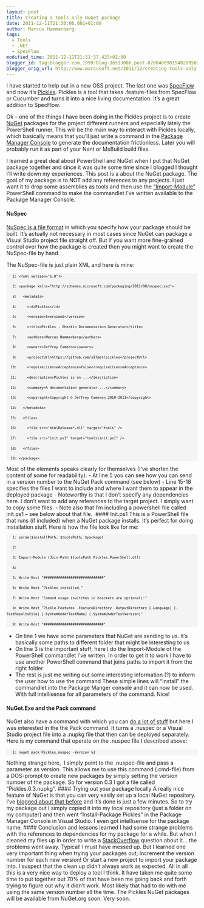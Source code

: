 ```yaml
---
layout: post
title: Creating a tools only NuGet package
date: 2011-12-11T21:30:00.001+01:00
author: Marcus Hammarberg
tags:
  - Tools
  - .NET
  - SpecFlow
modified_time: 2011-12-11T21:51:57.425+01:00
blogger_id: tag:blogger.com,1999:blog-36533086.post-8208460981540200585
blogger_orig_url: http://www.marcusoft.net/2011/12/creating-tools-only-nuget-package.html
---
```



I have started to help out in a new OSS project. The last one was
<a href="http://www.specflow.org" target="_blank">SpecFlow</a> and now
it’s
<a href="https://github.com/x97mdr/pickles" target="_blank">Pickles</a>.
Pickles is a tool that takes .feature-files from SpecFlow or Cucumber
and turns it into a nice living documentation. It’s a great addition to
SpecFlow.

Ok – one of the things I have been doing in the Pickles project is to
create <a href="http://www.nuget.org" target="_blank">NuGet</a> packages
for the project different runners and especially lately the PowerShell
runner. This will be the main way to interact with Pickles locally,
which basically means that you’ll just write a command in the <a
href="http://docs.nuget.org/docs/reference/package-manager-console-powershell-reference"
target="_blank">Package Manager Console</a> to generate the
documentation frictionless. Later you will probably run it as part of
your Nant or MsBuild build files.

I learned a great deal about PowerShell and NuGet when I put that NuGet
package together and since it was quite some time since I blogged I
thought I’ll write down my experiences. This post is a about the NuGet
package.
The goal of my package is to NOT add any references to any projects. I
just want it to drop some assemblies as tools and then use the
<a href="http://technet.microsoft.com/en-us/library/dd819454.aspx"
target="_blank">“Import-Module”</a> PowerShell command to make the
commandlet I’ve written available to the Package Manager Console.

#### NuSpec

<a href="http://docs.nuget.org/docs/reference/nuspec-reference"
target="_blank">NuSpec is a file format</a> in which you specify how
your package should be built. It’s actually not necessary in most cases
since NuGet can package a Visual Studio project file straight off. But
if you want more fine-grained control over how the package is created
then you might want to create the NuSpec-file by hand.

The NuSpec-file is just plain XML and here is mine:

<div id="codeSnippet"
style="border-bottom-style: none; text-align: left; padding-bottom: 0px; line-height: 12pt; background-color: #f4f4f4; border-left-style: none; padding-left: 0px; width: 100%; padding-right: 0px; font-family: 'Courier New', courier, monospace; direction: ltr; border-top-style: none; color: black; border-right-style: none; font-size: 8pt; overflow: visible; padding-top: 0px">

```
   1: <?xml version="1.0"?>
```

```
   2: <package xmlns="http://schemas.microsoft.com/packaging/2011/08/nuspec.xsd">
```

```
   3:   <metadata>
```

```
   4:     <id>Pickles</id>
```

```
   5:     <version>$version$</version>
```

```
   6:     <title>Pickles - Gherkin Documentation Generator</title>
```

```
   7:     <authors>Marcus Hammarberg</authors>
```

```
   8:     <owners>Jeffrey Cameron</owners>
```

```
   9:     <projectUrl>https://github.com/x97mdr/pickles</projectUrl>
```

```
  10:     <requireLicenseAcceptance>false</requireLicenseAcceptance>
```

```
  11:     <description>Pickles is an ...</description>
```

```
  12:     <summary>A documentation generator ...</summary>
```

```
  13:     <copyright>Copyright © Jeffrey Cameron 2010-2011</copyright>
```

```
  14:   </metadata>
```

```
  15:   <files>
```

```
  16:     <file src="bin\Release*.dll" target="tools" />
```

```
  17:     <file src="init.ps1" target="tools\init.ps1" />
```

```
  18:   </files>
```

```
  19: </package>
```

</div>
Most of the elements speaks clearly for themselves (I’ve shorten the
content of some for readability):
-   At line 5 you can see how you can send in a version number to the
    NuGet Pack command (see below)
-   Line 15-18 specifies the files I want to include and where I want
    them to appear in the deployed package
-   Noteworthy is that I don’t specify any dependencies here. I don’t
    want to add any references to the target project. I simply want to
    copy some files.
-   Note also that I’m including a powershell file called init.ps1 – see
    below about that file. 
#### Init.ps1
This is a PowerShell file that runs (if included) when a NuGet package
installs. It’s perfect for doing installation stuff. Here is how the
file look like for me:
<div id="codeSnippetWrapper">
<div id="codeSnippet"
style="border-bottom-style: none; text-align: left; padding-bottom: 0px; line-height: 12pt; background-color: #f4f4f4; border-left-style: none; padding-left: 0px; width: 100%; padding-right: 0px; font-family: 'Courier New', courier, monospace; direction: ltr; border-top-style: none; color: black; border-right-style: none; font-size: 8pt; overflow: visible; padding-top: 0px">

```
   1: param($installPath, $toolsPath, $package)
```

```
   2: 
```

```
   3: Import-Module (Join-Path $toolsPath Pickles.PowerShell.dll)
```

```
   4: 
```

```
   5: Write-Host "#############################"
```

```
   6: Write-Host "Pickles installed."
```

```
   7: Write-Host "Comand usage (switches in brackets are optional):"
```

```
   8: Write-Host "Pickle-Features -FeatureDirectory -OutputDirectory [-Language] [-TestResultsFile] [-SystemUnderTestName] [-SystemUnderTestVersion]"
```

```
   9: Write-Host "#############################"
```

</div>

</div>

-   On line 1 we have some parameters that NuGet are sending to us. It’s
    basically some paths to different folder that might be interesting
    to us
-   On line 3 is the important stuff; here I do the Import-Module of the
    PowerShell commandlet I’ve written.
    In order to get it to work I have to use another PowerShell command
    that joins paths to import it from the right folder
-   The rest is just me writing out some interesting information (?) to
    inform the user how to use the command
These simple lines will “install” the commandlet into the Package Manger
console and it can now be used. With full intellisense for all
parameters of the command. Nice!
#### NuGet.Exe and the Pack command
NuGet also have a command with which you can
<a href="http://docs.nuget.org/docs/reference/command-line-reference"
target="_blank">do a lot of stuff</a> but here I was interested in the
the Pack command. It turns a .nuspec or a Visual Studio project file
into a .nupkg file that then can be deployed separately.
Here is my command that operate on the .nuspec file I described above:
<div id="codeSnippetWrapper">
<div id="codeSnippet"
style="border-bottom-style: none; text-align: left; padding-bottom: 0px; line-height: 12pt; background-color: #f4f4f4; border-left-style: none; padding-left: 0px; width: 100%; padding-right: 0px; font-family: 'Courier New', courier, monospace; direction: ltr; border-top-style: none; color: black; border-right-style: none; font-size: 8pt; overflow: visible; padding-top: 0px">

```
   1: nuget pack Pickles.nuspec -Version %1
```

</div>

</div>
Nothing strange here,  I simply point to the .nuspec-file and pass a
parameter as version. This allows me to use this command (.cmd-file)
from a DOS-prompt to create new packages by simply setting the version
number of the package.
So for version 0.3 I got a file called “Pickles.0.3.nupkg”.
#### Trying out your package locally
A really nice feature of NuGet is that you can very easily set up a
local NuGet repository. I’ve <a
href="http://www.marcusoft.net/2011/09/creating-local-nuget-repository-with.html"
target="_blank">blogged about that before</a> and it’s done is just a
few minutes.
So to try my package out I simply copied it into my local repository
(just a folder on my computer) and then went “Install-Package Pickles”
in the Package Manager Console in Visual Studio. I even got intellisense
for the package name.
#### Conclusion and lessons learned
I had some strange problems with the references to dependencies for my
package for a while. But when I cleaned my files up in order to write a
<a href="http://stackoverflow.com" target="_blank">StackOverflow</a>
question about it… the problems went away. Typical! I must have messed
up.
But I learned one very important thing when trying your packages out;
Increment the version number for each new version! Or start a new
project to import your package into. I suspect that the clean up didn’t
always work as expected.
All in all this is a very nice way to deploy a tool I think. It have
taken me quite some time to put together but 70% of that have been me
going back and forth trying to figure out why it didn’t work. Most
likely that had to do with me using the same version number all the
time.
The Pickles NuGet packages will be available from NuGet.org soon. Very
soon.
